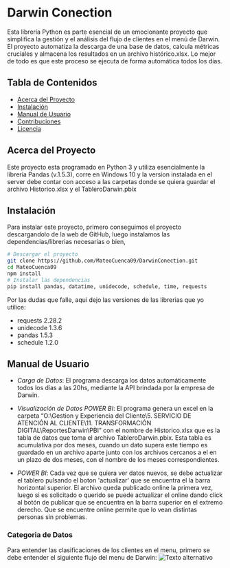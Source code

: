 # Darwin Conection
Esta librería Python es parte esencial de un emocionante proyecto que simplifica la gestión y el análisis del flujo de clientes en el menú de Darwin. 
El proyecto automatiza la descarga de una base de datos, calcula métricas cruciales y almacena los resultados en un archivo histórico.xlsx. 
Lo mejor de todo es que este proceso se ejecuta de forma automática todos los días.

## Tabla de Contenidos

- [Acerca del Proyecto](#acerca-del-proyecto)
- [Instalación](#instalación)
- [Manual de Usuario](#Manual-de-Usuario)
- [Contribuciones](#contribuciones)
- [Licencia](#licencia)

## Acerca del Proyecto

Este proyecto esta programado en Python 3 y utiliza esencialmente la libreria Pandas (v.1.5.3), corre en Windows 10 y la version instalada en el server debe contar con acceso a las carpetas donde se quiera guardar el archivo Historico.xlsx y el TableroDarwin.pbix


## Instalación

Para instalar este proyecto, primero conseguimos el proyecto descargandolo de la web de GitHub, luego instalamos las dependencias/librerias necesarias o bien,
```bash
# Descargar el proyecto
git clone https://github.com/MateoCuenca09/DarwinConection.git
cd MateoCuenca09
npm install
# Instalar las dependencias
pip install pandas, datatime, unidecode, schedule, time, requests
```
Por las dudas que falle, aqui dejo las versiones de las librerias que yo utilice:
- requests 2.28.2
- unidecode 1.3.6
- pandas 1.5.3
- schedule 1.2.0


## Manual de Usuario

- *Carga de Datos*: El programa descarga los datos automáticamente todos los días a las 20hs, mediante la API brindada por la empresa de Darwin.
 
- *Visualización de Datos POWER BI*: El programa genera un excel en la carpeta “O:\Gestion y Experiencia del Cliente\5. SERVICIO DE ATENCIÓN AL CLIENTE\11. TRANSFORMACIÓN DIGITAL\ReportesDarwin\PBI” con el nombre de Historico.xlsx que es la tabla de datos que toma el archivo TableroDarwin.pbix. Esta tabla es acumulativa por dos meses, cuando un dato supera este tiempo es guardado en un archivo aparte junto con los archivos cercanos a el en un plazo de dos meses, con el nombre de los meses correspondientes.
  
- *POWER BI*: Cada vez que se quiera ver datos nuevos, se debe actualizar el tablero pulsando el boton 'actualizar' que se encuentra el la barra horizontal superior. El archivo queda publicado online la primera vez, luego si es solicitado o querido se puede actualizar el online dando click al botón de publicar que se encuentra en la barra superior en el extremo derecho. Que se encuentre online permite que lo vean distintas personas sin problemas.

### Categoria de Datos
Para entender las clasificaciones de los clientes en el menu, primero se debe entender el siguiente flujo del menu de Darwin:
![Texto alternativo](DarwinConection\Flujo_menu.jpg)

 
